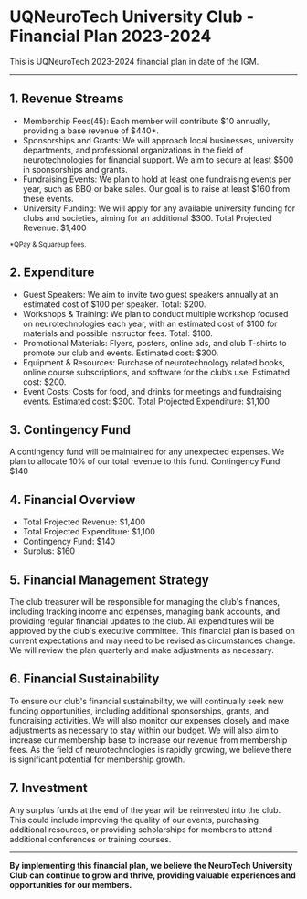 # UQNeuroTech University Club - Financial Plan 2023-2024
This is UQNeuroTech 2023-2024 financial plan in date of the IGM. 

---
## 1. Revenue Streams
* Membership Fees(45): Each member will contribute $10 annually, providing a base revenue of $440*.  
* Sponsorships and Grants: We will approach local businesses, university departments, and professional organizations in the field of neurotechnologies for financial support. We aim to secure at least $500 in sponsorships and grants.
* Fundraising Events: We plan to hold at least one fundraising events per year, such as BBQ or bake sales. Our goal is to raise at least $160 from these events.
* University Funding: We will apply for any available university funding for clubs and societies, aiming for an additional $300.
Total Projected Revenue: $1,400

<sub>*QPay & Squareup fees.</sub>
## 2. Expenditure
* Guest Speakers: We aim to invite two guest speakers annually at an estimated cost of $100 per speaker. Total: $200.
* Workshops & Training: We plan to conduct multiple workshop focused on neurotechnologies each year, with an estimated cost of $100 for materials and possible instructor fees. Total: $100.
* Promotional Materials: Flyers, posters, online ads, and club T-shirts to promote our club and events. Estimated cost: $300.
* Equipment & Resources: Purchase of neurotechnology related books, online course subscriptions, and software for the club’s use. Estimated cost: $200.
* Event Costs: Costs for food, and drinks for meetings and fundraising events. Estimated cost: $300.
Total Projected Expenditure: $1,100

## 3. Contingency Fund
A contingency fund will be maintained for any unexpected expenses. We plan to allocate 10% of our total revenue to this fund.
Contingency Fund: $140

## 4. Financial Overview
* Total Projected Revenue: $1,400
* Total Projected Expenditure: $1,100
* Contingency Fund: $140
* Surplus: $160

## 5. Financial Management Strategy
The club treasurer will be responsible for managing the club's finances, including tracking income and expenses, managing bank accounts, and providing regular financial updates to the club. All expenditures will be approved by the club's executive committee.
This financial plan is based on current expectations and may need to be revised as circumstances change. We will review the plan quarterly and make adjustments as necessary.

## 6. Financial Sustainability
To ensure our club's financial sustainability, we will continually seek new funding opportunities, including additional sponsorships, grants, and fundraising activities. We will also monitor our expenses closely and make adjustments as necessary to stay within our budget.
We will also aim to increase our membership base to increase our revenue from membership fees. As the field of neurotechnologies is rapidly growing, we believe there is significant potential for membership growth.
## 7. Investment
Any surplus funds at the end of the year will be reinvested into the club. This could include improving the quality of our events, purchasing additional resources, or providing scholarships for members to attend additional conferences or training courses.

---
**By implementing this financial plan, we believe the NeuroTech University Club can continue to grow and thrive, providing valuable experiences and opportunities for our members.**
